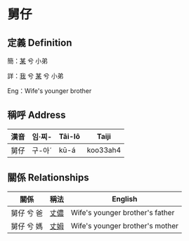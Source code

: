 # 舅仔
## 定義 Definition
簡：[某](member18.md) 兮 小弟

詳：[我](member1.md) 兮 [某](member18.md) 兮 小弟

Eng：Wife's younger brother

## 稱呼 Address

漢音 | 임·찌- | Tâi-lô | Taiji
--- | --- | --- | --- 
舅仔 | 구-아ˊ | kū-á | koo33ah4 


## 關係 Relationships

關係 | 稱法 | English
--- | --- | --- 
舅仔 兮 爸 | [丈儂](member62.md) | Wife's younger brother's father
舅仔 兮 媽 | [丈姆](member63.md) | Wife's younger brother's mother

